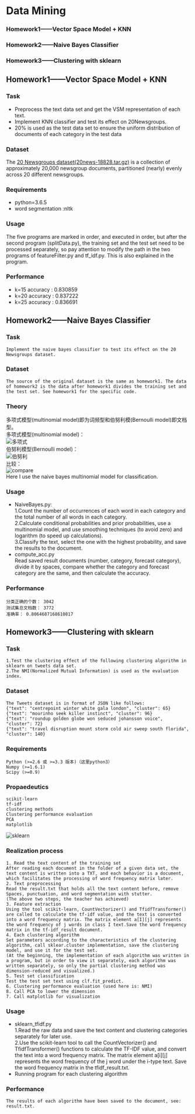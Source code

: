 Data Mining
======
### <span id="Homework1——Vector Space Model + KNN">Homework1——Vector Space Model + KNN</span>
### <span id="Homework2——Naive Bayes Classifier">Homework2——Naive Bayes Classifier</span>
### <span id="Homework3——Clustering with sklearn">Homework3——Clustering with sklearn</span>

Homework1——Vector Space Model + KNN
------
### Task
* Preprocess the text data set and get the VSM representation of each text.
* Implement KNN classifier and test its effect on 20Newsgroups.
* 20% is used as the test data set to ensure the uniform distribution of documents of each category in the test data
### Dataset
  The [20 Newsgroups dataset(20news-18828.tar.gz)](http://qwone.com/~jason/20Newsgroups/
) is a collection of approximately 20,000 newsgroup documents, partitioned (nearly) evenly across 20 different newsgroups. 

### Requirements
* python=3.6.5
* word segmentation :nltk

### Usage
  The five programs are marked in order, and executed in order, but after the second program (splitData.py), the training set and the test set need to be processed separately, so pay attention to modify the path in the two programs of featureFilter.py and tf_idf.py. This is also explained in the program.

### Performance
* k=15 accuracy : 0.830859
* k=20 accuracy : 0.837222
* k=25 accuracy : 0.836691

###
Homework2——Naive Bayes Classifier
------
### Task
    Implement the naive bayes classifier to test its effect on the 20 Newsgroups dataset.
    
### Dataset
    The source of the original dataset is the same as homework1. The data of homework2 is the data after homework1 divides the training set and the test set. See homework1 for the specific code.

### Theory
多项式模型(multinomial model)即为词频型和伯努利模(Bernoulli model)即文档型。</br>
多项式模型(multinomial model)：</br>
![多项式](https://github.com/LCabbage/201834869LiZongbu/raw/master/Homework2/multinomialModel.png)  </br>
伯努利模型(Bernoulli model)：</br>
![伯努利](https://github.com/LCabbage/201834869LiZongbu/raw/master/Homework2/BernoulliModel.png) </br>
比较：</br>
![compare](https://github.com/LCabbage/201834869LiZongbu/raw/master/Homework2/compare.png) </br>
Here I use the naive bayes multinomial model for classification.
### Usage
* NaiveBayes.py:</br>
    1.Count the number of occurrences of each word in each category and the total number of all words in each category.</br>
    2.Calculate conditional probabilities and prior probabilities, use a multinomial model, and use smoothing techniques (to avoid zero) and logarithm (to speed up calculations).</br>
    3.Classify the text, select the one with the highest probability, and save the results to the document.</br>
* compute_acc.py</br>
    Read saved result documents (number, category, forecast category), divide it by spaces, compare whether the category and forecast category are the same, and then calculate the accuracy.
### Performance
    分类正确的个数： 3042
    测试集总文档数： 3772
    准确率： 0.8064687168610817
###        
Homework3——Clustering with sklearn
------
### Task
    1.Test the clustering effect of the following clustering algorithm in sklearn on tweets data set.
    2.The NMI(Normalized Mutual Information) is used as the evaluation index.
### Dataset
    The Tweets dataset is in format of JSON like follows:
    {"text": "centrepoint winter white gala london", "cluster": 65}
    {"text": "mourinho seek killer instinct", "cluster": 96}
    {"text": "roundup golden globe won seduced johansson voice", "cluster": 72}
    {"text": "travel disruption mount storm cold air sweep south florida", "cluster": 140}
### Requirements 
    Python (>=2.6 或 >=3.3 版本)（这里python3）
    Numpy (>=1.6.1)
    Scipy (>=0.9)
### Propaedeutics
    scikit-learn
    tf-idf
    clustering methods
    Clustering performance evaluation
    PCA
    matplotlib
   ![sklearn](https://github.com/LCabbage/201834869LiZongbu/blob/master/Homework3/learningNotes/scikit-learn.png)
### Realization process    
    1. Read the text content of the training set
    After reading each document in the folder of a given data set, the text content is written into a TXT, and each behavior is a document, which facilitates the processing of word frequency matrix later. 
    2. Text preprocessing
    Read the result.txt that holds all the text content before, remove Spaces, punctuation, and word segmentation with stutter. 
    (The above two steps, the teacher has achieved)
    3. Feature extraction
    Using the tool scikit-learn, CountVectorizer() and TfidfTransformer() are called to calculate the tf-idf value, and the text is converted into a word frequency matrix. The matrix element a[I][j] represents the word frequency of j words in class I text.Save the word frequency matrix in the tf-idf_result document. 
    4. Each clustering algorithm
    Set parameters according to the characteristics of the clustering algorithm, call sklear.cluster implementation, save the clustering model, and use it for the test set.
    (At the beginning, the implementation of each algorithm was written in a program, but in order to view it separately, each algorithm was written separately, so only the partial clustering method was dimension-reduced and visualized.)
    5. Test set classification
    Test the test set text using clf.fit_predict. 
    6. Clustering performance evaluation (used here is: NMI)
    8. Call PCA to lower the dimension
    7. Call matplotlib for visualization
### Usage
  * sklearn_tfidf.py</br>
    1.Read the raw data and save the text content and clustering categories separately for later use.</br>
    2.Use the scikit-learn tool to call the CountVectorizer() and TfidfTransformer() functions to calculate the TF-IDF value, and convert the text into a word frequency matrix. The matrix element a[i][j] represents the word frequency of the j word under the i-type text. Save the word frequency matrix in the tfidf_result.txt.
  * Running program for each clustering algorithm
### Performance
    The results of each algorithm have been saved to the document, see: result.txt.
